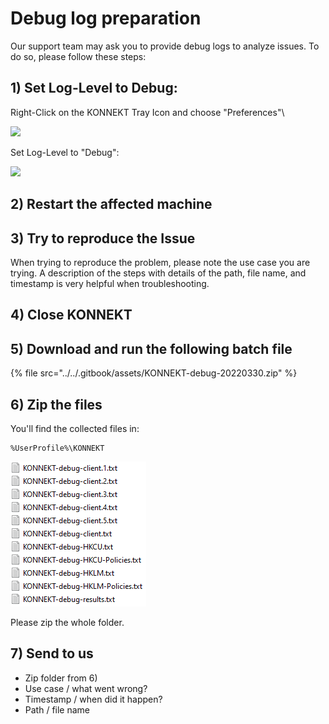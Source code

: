# Debug log preparation

Our support team may ask you to provide debug logs to analyze issues. To do so, please follow these steps:

## **1) Set Log-Level to Debug:**

Right-Click on the KONNEKT Tray Icon and choose "Preferences"\


![](<../../.gitbook/assets/2022-08-02 17\_01\_27-Window.png>)

Set Log-Level to "Debug":

![](<../../.gitbook/assets/2022-08-02 17\_02\_06-Window.png>)

## 2) Restart the affected machine

## 3) Try to reproduce the Issue

When trying to reproduce the problem, please note the use case you are trying. A description of the steps with details of the path, file name, and timestamp is very helpful when troubleshooting.

## 4) Close KONNEKT

## 5) Download and run the following batch file

{% file src="../../.gitbook/assets/KONNEKT-debug-20220330.zip" %}

## 6) Zip the files

You'll find the collected files in:

```
%UserProfile%\KONNEKT
```

![](<../../.gitbook/assets/image (20).png>)

Please zip the whole folder.

## 7) Send to us

* Zip folder from 6)
* Use case / what went wrong?
* Timestamp / when did it happen?
* Path / file name

##
